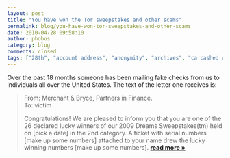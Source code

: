 ```yaml
---
layout: post
title: "You have won the Tor sweepstakes and other scams"
permalink: blog/you-have-won-tor-sweepstakes-and-other-scams
date: 2010-04-28 09:58:10
author: phobos
category: blog
comments: closed
tags: ["28th", "account address", "anonymity", "archives", "ca cashed checks", "claim", "days", "digit dreams", "letters", "life lucky", "mail money", "post prize", "scams"]
---
```


Over the past 18 months someone has been mailing fake checks from us to individuals all over the United States. The text of the letter one receives is:

> From: Merchant & Bryce, Partners in Finance.  
>  To: victim
>
> Congratulations! We are pleased to inform you that you are one of the 26 declared lucky winners of our 2009 Dreams Sweepstakes(tm) held on [pick a date] in the 2nd category. A ticket with serial numbers [make up some numbers] attached to your name drew the lucky winning numbers [make up some numbers]. [**read more »**](https://blog.torproject.org/blog/you-have-won-tor-sweepstakes-and-other-scams)
